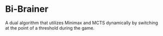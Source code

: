 # Bi-Brainer
A dual algorithm that utilizes Minimax and MCTS dynamically by switching at the point of a threshold during the game.

